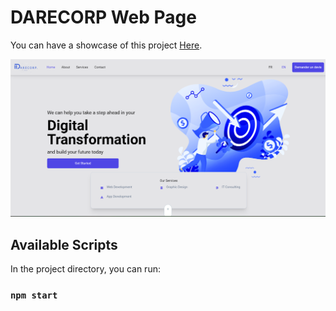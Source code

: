 # DARECORP Web Page

You can have a showcase of this project [Here](https://darecorp-frontend.vercel.app/). 

![Screenshot](screenshot_v2.png)

## Available Scripts

In the project directory, you can run:

### `npm start`





